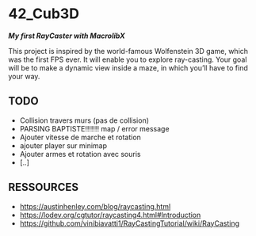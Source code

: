 # 42_Cub3D

***My first RayCaster with MacrolibX***

This project is inspired by the world-famous Wolfenstein 3D game, which
was the first FPS ever. It will enable you to explore ray-casting. Your goal will be to
make a dynamic view inside a maze, in which you’ll have to find your way.

## TODO

- Collision travers murs (pas de collision)
- PARSING BAPTISTE!!!!!!! map / error message
- Ajouter vitesse de marche et rotation
- ajouter player sur minimap
- Ajouter armes et rotation avec souris
- [..]

## RESSOURCES

- https://austinhenley.com/blog/raycasting.html
- https://lodev.org/cgtutor/raycasting4.html#Introduction
- https://github.com/vinibiavatti1/RayCastingTutorial/wiki/RayCasting

